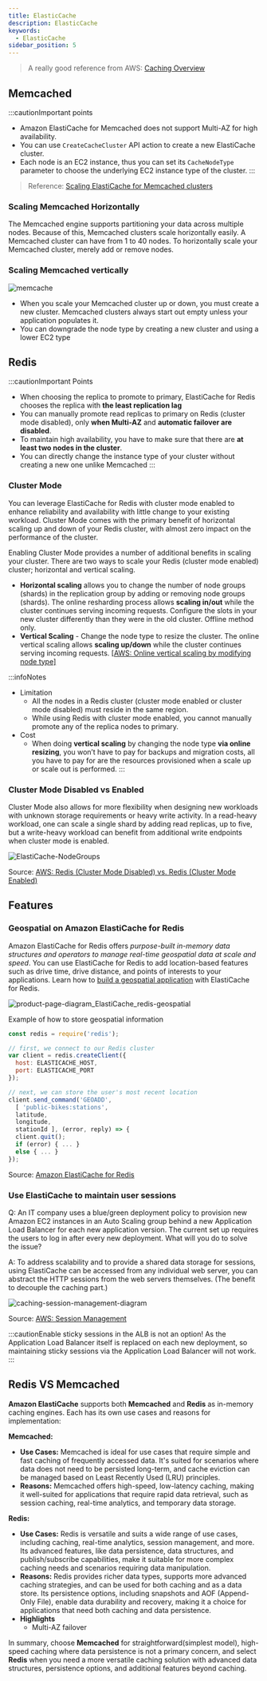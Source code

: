 ```yaml
---
title: ElasticCache
description: ElasticCache
keywords:
  - ElasticCache
sidebar_position: 5
---
```


> A really good reference from AWS: [Caching Overview](https://aws.amazon.com/caching/)

## Memcached

:::cautionImportant points
- Amazon ElastiCache for Memcached does not support Multi-AZ for high availability.
- You can use `CreateCacheCluster` API action to create a new ElastiCache cluster.
- Each node is an EC2 instance, thus you can set its `CacheNodeType` parameter to choose the underlying EC2 instance type of the cluster.
:::

> Reference: [Scaling ElastiCache for Memcached clusters](https://docs.aws.amazon.com/AmazonElastiCache/latest/mem-ug/Scaling.html#Scaling.Memcached.Vertically)

### Scaling Memcached Horizontally
The Memcached engine supports partitioning your data across multiple nodes. Because of this, Memcached clusters scale horizontally easily. A Memcached cluster can have from 1 to 40 nodes. To horizontally scale your Memcached cluster, merely add or remove nodes.

### Scaling Memcached vertically

![memcache](/img/aws/database/elastic-cache/memcache.png)

- When you scale your Memcached cluster up or down, you must create a new cluster. Memcached clusters always start out empty unless your application populates it.
- You can downgrade the node type by creating a new cluster and using a lower EC2 type

## Redis

:::cautionImportant Points
- When choosing the replica to promote to primary, ElastiCache for Redis chooses the replica with **the least replication lag**
- You can manually promote read replicas to primary on Redis (cluster mode disabled), only **when Multi-AZ** and **automatic failover are disabled**.
- To maintain high availability, you have to make sure that there are **at least two nodes in the cluster**. 
- You can directly change the instance type of your cluster without creating a new one unlike Memcached
:::

### Cluster Mode

You can leverage ElastiCache for Redis with cluster mode enabled to enhance reliability and availability with little change to your existing workload. Cluster Mode comes with the primary benefit of horizontal scaling up and down of your Redis cluster, with almost zero impact on the performance of the cluster.

Enabling Cluster Mode provides a number of additional benefits in scaling your cluster. There are two ways to scale your Redis (cluster mode enabled) cluster; horizontal and vertical scaling.
- **Horizontal scaling** allows you to change the number of node groups (shards) in the replication group by adding or removing node groups (shards). The online resharding process allows **scaling in/out** while the cluster continues serving incoming requests.
  Configure the slots in your new cluster differently than they were in the old cluster. Offline method only.
- **Vertical Scaling** - Change the node type to resize the cluster. The online vertical scaling allows **scaling up/down** while the cluster continues serving incoming requests. [[AWS: Online vertical scaling by modifying node type]](https://docs.aws.amazon.com/AmazonElastiCache/latest/red-ug/redis-cluster-vertical-scaling.html)

:::infoNotes
- Limitation
  - All the nodes in a Redis cluster (cluster mode enabled or cluster mode disabled) must reside in the same region.
  - While using Redis with cluster mode enabled, you cannot manually promote any of the replica nodes to primary.
- Cost
  - When doing **vertical scaling** by changing the node type **via online resizing**, you won’t have to pay for backups and migration costs, all you have to pay for are the resources provisioned when a scale up or scale out is performed. 
:::
### Cluster Mode Disabled vs Enabled 

Cluster Mode also allows for more flexibility when designing new workloads with unknown storage requirements or heavy write activity. In a read-heavy workload, one can scale a single shard by adding read replicas, up to five, but a write-heavy workload can benefit from additional write endpoints when cluster mode is enabled.

![ElastiCache-NodeGroups](/img/aws/database/elastic-cache/ElasticCache-NodeGroups.png)

Source: [AWS: Redis (Cluster Mode Disabled) vs. Redis (Cluster Mode Enabled)](https://docs.aws.amazon.com/AmazonElastiCache/latest/red-ug/Replication.Redis-RedisCluster.html)


## Features
### Geospatial on Amazon ElastiCache for Redis

Amazon ElastiCache for Redis offers *purpose-built in-memory data structures and operators to manage real-time geospatial data at scale and speed*. You can use ElastiCache for Redis to add location-based features such as drive time, drive distance, and points of interests to your applications. Learn how to [build a geospatial application](https://aws.amazon.com/blogs/database/amazon-elasticache-utilizing-redis-geospatial-capabilities/) with ElastiCache for Redis.

![product-page-diagram_ElastiCache_redis-geospatial](/img/aws/database/elastic-cache/product-page-diagram_ElastiCache_redis-geospatial.png)

Example of how to store geospatial information 
```js
const redis = require('redis');

// first, we connect to our Redis cluster
var client = redis.createClient({
  host: ELASTICACHE_HOST,
  port: ELASTICACHE_PORT
});

// next, we can store the user's most recent location
client.send_command('GEOADD',
  [ 'public-bikes:stations',
  latitude,
  longitude,
  stationId ], (error, reply) => {
  client.quit();
  if (error) { ... }
  else { ... }
});
```

Source: [Amazon ElastiCache for Redis](https://aws.amazon.com/elasticache/redis/)

### Use ElastiCache to maintain user sessions

Q: An IT company uses a blue/green deployment policy to provision new Amazon EC2 instances in an Auto Scaling group behind a new Application Load Balancer for each new application version. The current set up requires the users to log in after every new deployment. What will you do to solve the issue?

A: To address scalability and to provide a shared data storage for sessions, using ElastiCache can be accessed from any individual web server, you can abstract the HTTP sessions from the web servers themselves. (The benefit to decouple the caching part.)

![caching-session-management-diagram](/img/aws/database/elastic-cache/caching-session-management-diagram-v2.png)

Source: [AWS: Session Management](https://aws.amazon.com/caching/session-management/)

:::cautionEnable sticky sessions in the ALB is not an option!
As the Application Load Balancer itself is replaced on each new deployment, so maintaining sticky sessions via the Application Load Balancer will not work. 
:::


## Redis VS Memcached

**Amazon ElastiCache** supports both **Memcached** and **Redis** as in-memory caching engines. Each has its own use cases and reasons for implementation:

**Memcached:**
- **Use Cases:** Memcached is ideal for use cases that require simple and fast caching of frequently accessed data. It's suited for scenarios where data does not need to be persisted long-term, and cache eviction can be managed based on Least Recently Used (LRU) principles.
- **Reasons:** Memcached offers high-speed, low-latency caching, making it well-suited for applications that require rapid data retrieval, such as session caching, real-time analytics, and temporary data storage.

**Redis:**
- **Use Cases:** Redis is versatile and suits a wide range of use cases, including caching, real-time analytics, session management, and more. Its advanced features, like data persistence, data structures, and publish/subscribe capabilities, make it suitable for more complex caching needs and scenarios requiring data manipulation.
- **Reasons:** Redis provides richer data types, supports more advanced caching strategies, and can be used for both caching and as a data store. Its persistence options, including snapshots and AOF (Append-Only File), enable data durability and recovery, making it a choice for applications that need both caching and data persistence.
- **Highlights**
  - Multi-AZ failover

In summary, choose **Memcached** for straightforward(simplest model), high-speed caching where data persistence is not a primary concern, and select **Redis** when you need a more versatile caching solution with advanced data structures, persistence options, and additional features beyond caching.

